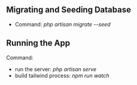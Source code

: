 ## Migrating and Seeding Database

-   Command: _php artisan migrate --seed_

## Running the App

Command:

-   run the server: _php artisan serve_
-   build tailwind process: _npm run watch_
